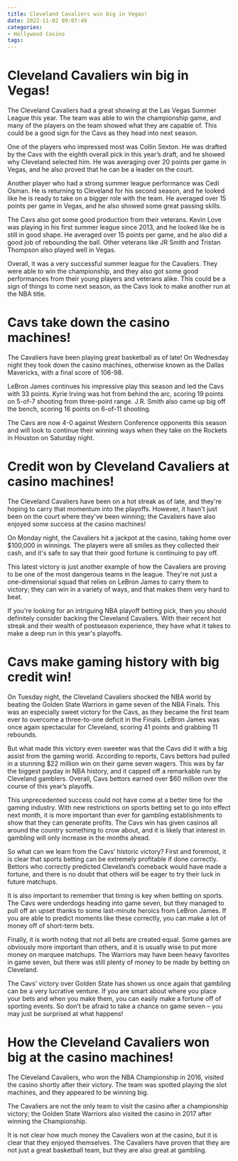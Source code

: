 ```yaml
---
title: Cleveland Cavaliers win big in Vegas!
date: 2022-11-02 09:07:49
categories:
- Hollywood Casino
tags:
---
```



#  Cleveland Cavaliers win big in Vegas!

The Cleveland Cavaliers had a great showing at the Las Vegas Summer League this year. The team was able to win the championship game, and many of the players on the team showed what they are capable of. This could be a good sign for the Cavs as they head into next season.

One of the players who impressed most was Collin Sexton. He was drafted by the Cavs with the eighth overall pick in this year’s draft, and he showed why Cleveland selected him. He was averaging over 20 points per game in Vegas, and he also proved that he can be a leader on the court.

Another player who had a strong summer league performance was Cedi Osman. He is returning to Cleveland for his second season, and he looked like he is ready to take on a bigger role with the team. He averaged over 15 points per game in Vegas, and he also showed some great passing skills.

The Cavs also got some good production from their veterans. Kevin Love was playing in his first summer league since 2013, and he looked like he is still in good shape. He averaged over 15 points per game, and he also did a good job of rebounding the ball. Other veterans like JR Smith and Tristan Thompson also played well in Vegas.

Overall, it was a very successful summer league for the Cavaliers. They were able to win the championship, and they also got some good performances from their young players and veterans alike. This could be a sign of things to come next season, as the Cavs look to make another run at the NBA title.

#  Cavs take down the casino machines!

The Cavaliers have been playing great basketball as of late! On Wednesday night they took down the casino machines, otherwise known as the Dallas Mavericks, with a final score of 106-98.

LeBron James continues his impressive play this season and led the Cavs with 33 points. Kyrie Irving was hot from behind the arc, scoring 19 points on 5-of-7 shooting from three-point range. J.R. Smith also came up big off the bench, scoring 16 points on 6-of-11 shooting.

The Cavs are now 4-0 against Western Conference opponents this season and will look to continue their winning ways when they take on the Rockets in Houston on Saturday night.

#  Credit won by Cleveland Cavaliers at casino machines!

The Cleveland Cavaliers have been on a hot streak as of late, and they're hoping to carry that momentum into the playoffs. However, it hasn't just been on the court where they've been winning; the Cavaliers have also enjoyed some success at the casino machines!

On Monday night, the Cavaliers hit a jackpot at the casino, taking home over $100,000 in winnings. The players were all smiles as they collected their cash, and it's safe to say that their good fortune is continuing to pay off.

This latest victory is just another example of how the Cavaliers are proving to be one of the most dangerous teams in the league. They're not just a one-dimensional squad that relies on LeBron James to carry them to victory; they can win in a variety of ways, and that makes them very hard to beat.

If you're looking for an intriguing NBA playoff betting pick, then you should definitely consider backing the Cleveland Cavaliers. With their recent hot streak and their wealth of postseason experience, they have what it takes to make a deep run in this year's playoffs.

#  Cavs make gaming history with big credit win!

On Tuesday night, the Cleveland Cavaliers shocked the NBA world by beating the Golden State Warriors in game seven of the NBA Finals. This was an especially sweet victory for the Cavs, as they became the first team ever to overcome a three-to-one deficit in the Finals. LeBron James was once again spectacular for Cleveland, scoring 41 points and grabbing 11 rebounds.

But what made this victory even sweeter was that the Cavs did it with a big assist from the gaming world. According to reports, Cavs bettors had pulled in a stunning $22 million win on their game seven wagers. This was by far the biggest payday in NBA history, and it capped off a remarkable run by Cleveland gamblers. Overall, Cavs bettors earned over $60 million over the course of this year’s playoffs.

This unprecedented success could not have come at a better time for the gaming industry. With new restrictions on sports betting set to go into effect next month, it is more important than ever for gambling establishments to show that they can generate profits. The Cavs win has given casinos all around the country something to crow about, and it is likely that interest in gambling will only increase in the months ahead.

So what can we learn from the Cavs’ historic victory? First and foremost, it is clear that sports betting can be extremely profitable if done correctly. Bettors who correctly predicted Cleveland’s comeback would have made a fortune, and there is no doubt that others will be eager to try their luck in future matchups.

It is also important to remember that timing is key when betting on sports. The Cavs were underdogs heading into game seven, but they managed to pull off an upset thanks to some last-minute heroics from LeBron James. If you are able to predict moments like these correctly, you can make a lot of money off of short-term bets.

Finally, it is worth noting that not all bets are created equal. Some games are obviously more important than others, and it is usually wise to put more money on marquee matchups. The Warriors may have been heavy favorites in game seven, but there was still plenty of money to be made by betting on Cleveland.

The Cavs’ victory over Golden State has shown us once again that gambling can be a very lucrative venture. If you are smart about where you place your bets and when you make them, you can easily make a fortune off of sporting events. So don’t be afraid to take a chance on game seven – you may just be surprised at what happens!

#  How the Cleveland Cavaliers won big at the casino machines!

The Cleveland Cavaliers, who won the NBA Championship in 2016, visited the casino shortly after their victory. The team was spotted playing the slot machines, and they appeared to be winning big.

The Cavaliers are not the only team to visit the casino after a championship victory; the Golden State Warriors also visited the casino in 2017 after winning the Championship.

It is not clear how much money the Cavaliers won at the casino, but it is clear that they enjoyed themselves. The Cavaliers have proven that they are not just a great basketball team, but they are also great at gambling.